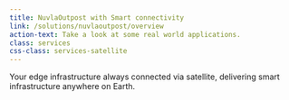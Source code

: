 ```yaml
---
title: NuvlaOutpost with Smart connectivity
link: /solutions/nuvlaoutpost/overview
action-text: Take a look at some real world applications.
class: services
css-class: services-satellite
---
```


Your edge infrastructure always connected via satellite, delivering smart infrastructure anywhere on Earth.
